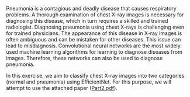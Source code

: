 Pneumonia is a contagious and deadly disease that causes respiratory problems. A thorough examination of chest X-ray images is necessary for diagnosing this disease, which in turn requires a skilled and trained radiologist. Diagnosing pneumonia using chest X-rays is challenging even for trained physicians. The appearance of this disease in X-ray images is often ambiguous and can be mistaken for other diseases. This issue can lead to misdiagnosis. Convolutional neural networks are the most widely used machine learning algorithms for learning to diagnose diseases from images. Therefore, these networks can also be used to diagnose pneumonia.

In this exercise, we aim to classify chest X-ray images into two categories (normal and pneumonia) using EfficientNet. For this purpose, we will attempt to use the attached paper ([Part2.pdf]()).
